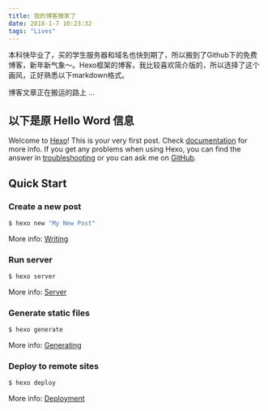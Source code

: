 ```yaml
---
title: 我的博客搬家了
date: 2018-1-7 10:23:32
tags: "Lives"
---
```



本科快毕业了，买的学生服务器和域名也快到期了，所以搬到了Github下的免费博客，新年新气象～。Hexo框架的博客，我比较喜欢简介版的，所以选择了这个画风，正好熟悉以下markdown格式。

博客文章正在搬运的路上 ...





## 以下是原 Hello Word 信息

Welcome to [Hexo](https://hexo.io/)! This is your very first post. Check [documentation](https://hexo.io/docs/) for more info. If you get any problems when using Hexo, you can find the answer in [troubleshooting](https://hexo.io/docs/troubleshooting.html) or you can ask me on [GitHub](https://github.com/hexojs/hexo/issues).
## Quick Start

### Create a new post

``` bash
$ hexo new "My New Post"
```

More info: [Writing](https://hexo.io/docs/writing.html)

### Run server

``` bash
$ hexo server
```

More info: [Server](https://hexo.io/docs/server.html)

### Generate static files

``` bash
$ hexo generate
```

More info: [Generating](https://hexo.io/docs/generating.html)

### Deploy to remote sites

``` bash
$ hexo deploy
```

More info: [Deployment](https://hexo.io/docs/deployment.html)
